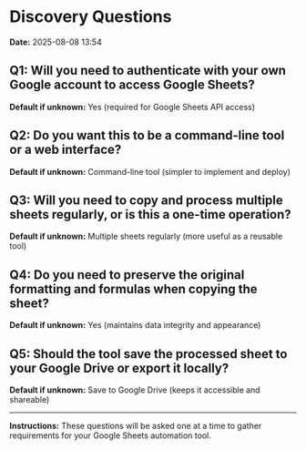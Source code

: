 # Discovery Questions

**Date:** 2025-08-08 13:54  

## Q1: Will you need to authenticate with your own Google account to access Google Sheets?
**Default if unknown:** Yes (required for Google Sheets API access)

## Q2: Do you want this to be a command-line tool or a web interface?
**Default if unknown:** Command-line tool (simpler to implement and deploy)

## Q3: Will you need to copy and process multiple sheets regularly, or is this a one-time operation?
**Default if unknown:** Multiple sheets regularly (more useful as a reusable tool)

## Q4: Do you need to preserve the original formatting and formulas when copying the sheet?
**Default if unknown:** Yes (maintains data integrity and appearance)

## Q5: Should the tool save the processed sheet to your Google Drive or export it locally?
**Default if unknown:** Save to Google Drive (keeps it accessible and shareable)

---

**Instructions:** These questions will be asked one at a time to gather requirements for your Google Sheets automation tool.